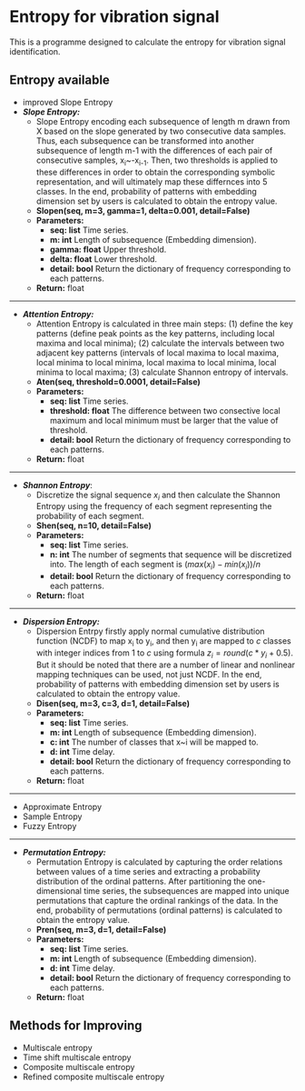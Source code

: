 # Entropy for vibration signal
This is a programme designed to calculate the entropy for vibration signal identification.

## Entropy available
* improved Slope Entropy  
* ***Slope Entropy:***
   * Slope Entropy encoding each subsequence of length m drawn from X based on the slope generated by two consecutive data samples. Thus, each subsequence can be transformed into another subsequence of length m-1 with the differences of each pair of consecutive samples, x<sub>i</sub>~-x<sub>i-1</sub>. Then, two thresholds is applied to these differences in order to obtain the corresponding symbolic representation, and will ultimately map these differnces into 5 classes. In the end, probability of patterns with embedding dimension set by users is calculated to obtain the entropy value.
   * **Slopen(seq, m=3, gamma=1, delta=0.001, detail=False)**
   * **Parameters:**
       * **seq:      list**      Time series.
       * **m:        int**       Length of subsequence (Embedding dimension).
       * **gamma:    float**     Upper threshold.
       * **delta:    float**     Lower threshold.
       * **detail:   bool**      Return the dictionary of frequency corresponding to each patterns.
   * **Return:**   float
---
* ***Attention Entropy:***
   * Attention Entropy is calculated in three main steps: (1) define the key patterns (define peak points as the key patterns, including local maxima and local minima); (2) calculate the intervals between two adjacent key patterns (intervals of local maxima to local maxima, local minima to local minima, local maxima to local minima, local minima to local maxima; (3) calculate Shannon entropy of intervals.
   * **Aten(seq, threshold=0.0001, detail=False)**
   * **Parameters:**
      * **seq:       list**      Time series.
      * **threshold: float**     The difference between two consective local maximum and local minimum must be larger that the value of threshold.
      * **detail:    bool**      Return the dictionary of frequency corresponding to each patterns.
   * **Return:**   float
---
* ***Shannon Entropy***:
   * Discretize the signal sequence $x_i$ and then calculate the Shannon Entropy using the frequency of each segment representing the probability of each segment.
   * **Shen(seq, n=10, detail=False)**
   * **Parameters:**
      * **seq:       list**      Time series.
      * **n:         int**       The number of segments that sequence will be discretized into. The length of each segment is $(max({x_i})-min({x_i}))/n$
      * **detail:    bool**      Return the dictionary of frequency corresponding to each patterns.
   * **Return:**   float
---
* ***Dispersion Entropy:***
   * Dispersion Entrpy firstly apply normal cumulative distribution function (NCDF) to map x<sub>i</sub> to y<sub>i</sub>, and then y<sub>i</sub> are mapped to $c$ classes with integer indices from 1 to $c$ using formula $z_i=round(c*y_i+0.5)$. But it should be noted that there are a number of linear and nonlinear mapping techniques can be used, not just NCDF. In the end, probability of patterns with embedding dimension set by users is calculated to obtain the entropy value.
   * **Disen(seq, m=3, c=3, d=1, detail=False)**
   * **Parameters:**
      * **seq:       list**      Time series.
      * **m:         int**       Length of subsequence (Embedding dimension).
      * **c:         int**       The number of classes that x~i will be mapped to.
      * **d:         int**       Time delay.
      * **detail:    bool**      Return the dictionary of frequency corresponding to each patterns.
   * **Return:**   float
---
* Approximate Entropy  
* Sample Entropy  
* Fuzzy Entropy
---
* ***Permutation Entropy:***
  * Permutation Entropy is calculated by capturing the order relations between values of a time series and extracting a probability distribution of the ordinal patterns. After partitioning the one-dimensional time series, the subsequences are mapped into unique permutations that capture the ordinal rankings of the data. In the end, probability of permutations (ordinal patterns) is calculated to obtain the entropy value.
  * **Pren(seq, m=3, d=1, detail=False)**
  * **Parameters:**
     * **seq:       list**      Time series.
     * **m:         int**       Length of subsequence (Embedding dimension).
     * **d:         int**       Time delay.
     * **detail:    bool**      Return the dictionary of frequency corresponding to each patterns.
  * **Return:**   float
## Methods for Improving
* Multiscale entropy  
* Time shift multiscale entropy  
* Composite multiscale entropy  
* Refined composite multiscale entropy  
